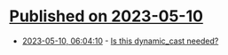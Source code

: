 # [Published on 2023-05-10](index.md)

* [2023-05-10, 06:04:10](https://lobste.rs/s/cvb2lz/is_this_dynamic_cast_needed) - [Is this dynamic_cast needed?](https://www.sandordargo.com/blog/2023/05/10/is-this-dynamic-cast-needed)
